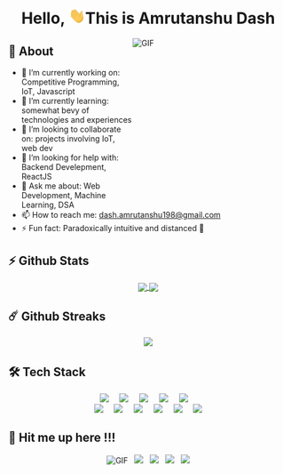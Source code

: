 ### <h1 align="center"> Hello, <img src="https://raw.githubusercontent.com/ABSphreak/ABSphreak/master/gifs/Hi.gif" width="30px">This is Amrutanshu Dash</h1>


<!-- **AmrutanshuDash/AmrutanshuDash** is a ✨ _special_ ✨ repository because its `README.md` (this file) appears on your GitHub profile. -->

<img align="right" alt="GIF" src="https://media.giphy.com/media/USV0ym3bVWQJJmNu3N/giphy.gif?raw=true" width="280" height="280" />

## 🧐 About
- 🔭 I’m currently working on: Competitive Programming, IoT, Javascript
- 🌱 I’m currently learning: somewhat bevy of technologies and experiences
- 👯 I’m looking to collaborate on: projects involving IoT, web dev
- 🤔 I’m looking for help with: Backend Develepment, ReactJS
- 💬 Ask me about: Web Development, Machine Learning, DSA
- 📫 How to reach me: dash.amrutanshu198@gmail.com
- ⚡ Fun fact: Paradoxically intuitive and distanced 🤙

## ⚡ Github Stats
<p align="center">
<a href="https://github.com/AmrutanshuDash">
  <img align="center" height="137px" src="https://github-readme-stats.vercel.app/api?username=AmrutanshuDash&hide_title=true&hide_border=true&show_icons=true&include_all_commits=true&count_private=true&line_height=21&text_color=000&icon_color=000&bg_color=0,ea6161,ffc64d,fffc4d,52fa5a&theme=gray" />
  <img align="center" height="137px" src="https://github-readme-stats.vercel.app/api/top-langs/?username=AmrutanshuDash&hide=html&hide_title=true&hide_border=true&layout=compact&langs_count=6&exclude_repo=comp426,Redventures-Movie-Quotes&text_color=000&icon_color=fff&bg_color=0,52fa5a,4dfcff,c64dff&theme=graywhite" /></a>
</p> 

## ☄️ Github Streaks

<p align ="Center">
<a href="https://github.com/AmrutanshuDash">
    <img src="https://github-readme-streak-stats.herokuapp.com?user=AmrutanshuDash&theme=highcontrast&hide_border=true&date_format=M%20j%5B%2C%20Y%5D&fire=238A00)](https://git.io/streak-stats" />
 
 

</p>
</a>


  <!-- [![spotify-github-profile](https://spotify-github-profile.vercel.app/api/view?uid=m1qg953xiz52xmf23klipv872&cover_image=true&theme=compact)](https://spotify-github-profile.vercel.app/api/view?uid=m1qg953xiz52xmf23klipv872&redirect=true) -->

## 🛠 Tech Stack
<p align ="Center">
 <img src="https://img.shields.io/badge/-GitHub-181717?style=for-the-badge&logo=github" />&nbsp;&nbsp;&nbsp;&nbsp;
 <img src="https://img.shields.io/badge/-Git-black?style=for-the-badge&logo=git" />&nbsp;&nbsp;&nbsp;&nbsp;
 <img src="https://img.shields.io/badge/-HTML5-E34F26?style=for-the-badge&logo=html5&logoColor=white" />&nbsp;&nbsp;&nbsp;&nbsp;
 <img src="https://img.shields.io/badge/-CSS3-1572B6?style=for-the-badge&logo=css3" />&nbsp;&nbsp;&nbsp;&nbsp;
 <img src="https://camo.githubusercontent.com/bb947ded9e6ec266e306a13d54a6ceab101a7ad60b555fc7a5cb98f449b86d31/68747470733a2f2f696d672e736869656c64732e696f2f62616467652f2d4a6176615363726970742d626c61636b3f7374796c653d666f722d7468652d6261646765266c6f676f3d6a617661736372697074" />&nbsp;&nbsp;&nbsp;&nbsp; <br>
 <img src="https://img.shields.io/badge/C%2B%2B-00599C?style=for-the-badge&logo=c%2B%2B&logoColor=white"/>&nbsp;&nbsp;&nbsp;&nbsp;
 <img src="https://img.shields.io/badge/-Python-black?style=for-the-badge&logo=Python" />&nbsp;&nbsp;&nbsp;&nbsp;
 <img src="https://img.shields.io/badge/-Jupyter-181717?style=for-the-badge&logo=jupyter" />&nbsp;&nbsp;&nbsp;&nbsp;
 <img src="https://img.shields.io/badge/Spyder-838485?style=for-the-badge&logo=spyder%20ide&logoColor=maroon" />&nbsp;&nbsp;&nbsp;&nbsp;
 <img src="https://img.shields.io/badge/Editor-VSCode-blue?style=for-the-badge&logo=visual-studio-code&logoColor=white" />&nbsp;&nbsp;&nbsp;&nbsp;
 <img src="https://img.shields.io/badge/Windows-0078D6?style=for-the-badge&logo=windows&logoColor=white"/>
 </p>
 
 ## 👥 Hit me up here !!!
<p align="center">
<img alt="GIF" height="30px" src="https://media.giphy.com/media/du3J3cXyzhj75IOgvA/giphy.gif">&nbsp;&nbsp;
<a href="https://hashnode.com/@Amrutanshu-Dash"><img height="30" src="https://cdn.hashnode.com/res/hashnode/image/upload/v1611902473383/CDyAuTy75.png"></a>&nbsp;&nbsp;
<a href="https://twitter.com/AmrutanshuDash1"><img height="30" src="https://github.com/WaylonWalker/WaylonWalker/blob/main/icon/twitter.png?raw=true"></a>&nbsp;&nbsp;
<a href="https://www.linkedin.com/in/amrutanshu-dash-5a467b1a7/"><img height="30" src="https://github.com/WaylonWalker/WaylonWalker/blob/main/icon/linkedin.png?raw=true"></a>&nbsp;&nbsp;
<a target="_blank"><img src="https://visitor-badge.glitch.me/badge?page_id=AmrutanshuDash.AmrutanshuDash"></a>
</p>



